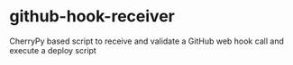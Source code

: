 # github-hook-receiver
CherryPy based script to receive and validate a GitHub web hook call and execute a deploy script

